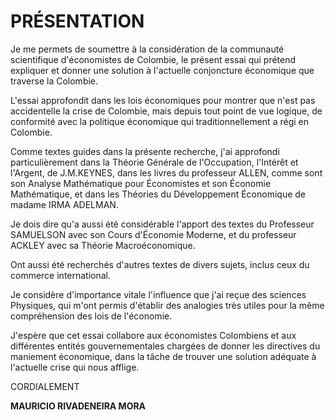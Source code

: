 # PRÉSENTATION

Je me permets de soumettre à la considération de la communauté scientifique d'économistes de Colombie, le présent essai qui prétend expliquer et donner une solution à l'actuelle conjoncture économique que traverse la Colombie.

L'essai approfondit dans les lois économiques pour montrer que n'est pas accidentelle la crise de Colombie, mais depuis tout point de vue logique, de conformité avec la politique économique qui traditionnellement a régi en Colombie.

Comme textes guides dans la présente recherche, j'ai approfondi particulièrement dans la Théorie Générale de l'Occupation, l'Intérêt et l'Argent, de J.M.KEYNES, dans les livres du professeur ALLEN, comme sont son Analyse Mathématique pour Économistes et son Économie Mathématique, et dans les Théories du Développement Économique de madame IRMA ADELMAN.

Je dois dire qu'a aussi été considérable l'apport des textes du Professeur SAMUELSON avec son Cours d'Économie Moderne, et du professeur ACKLEY avec sa Théorie Macroéconomique.

Ont aussi été recherchés d'autres textes de divers sujets, inclus ceux du commerce international.

Je considère d'importance vitale l'influence que j'ai reçue des sciences Physiques, qui m'ont permis d'établir des analogies très utiles pour la même compréhension des lois de l'économie.

J'espère que cet essai collabore aux économistes Colombiens et aux différentes entités gouvernementales chargées de donner les directives du maniement économique, dans la tâche de trouver une solution adéquate à l'actuelle crise qui nous afflige.

CORDIALEMENT

**MAURICIO RIVADENEIRA MORA**

